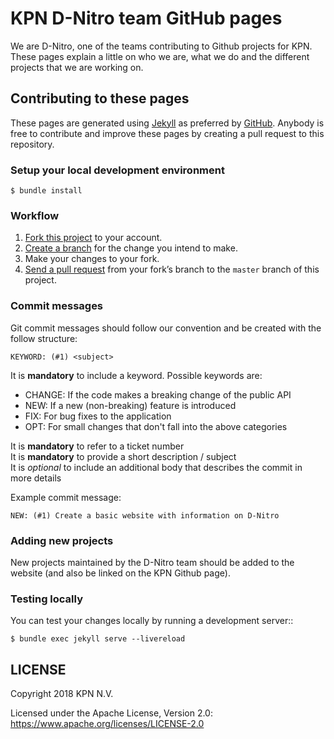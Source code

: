 # KPN D-Nitro team GitHub pages
We are D-Nitro, one of the teams contributing to Github projects for KPN. 
These pages explain a little on who we are, what we do and the different 
projects that we are working on.

## Contributing to these pages
These pages are generated using [Jekyll][jekyll] as preferred by 
[GitHub][github-jekyll]. Anybody is free to contribute and improve these pages 
by creating a pull request to this repository.

[jekyll]: https://jekyllrb.com/
[github-jekyll]: https://help.github.com/articles/using-jekyll-as-a-static-site-generator-with-github-pages/

### Setup your local development environment

    $ bundle install

### Workflow
1. [Fork this project][fork] to your account.
2. [Create a branch][branch] for the change you intend to make.
3. Make your changes to your fork.
4. [Send a pull request][pr] from your fork’s branch to the `master` branch of 
   this project.

[fork]: https://help.github.com/articles/fork-a-repo/
[branch]: https://help.github.com/articles/creating-and-deleting-branches-within-your-repository
[pr]: https://help.github.com/articles/using-pull-requests/

### Commit messages

Git commit messages should follow our convention and be created with the 
follow structure:

    KEYWORD: (#1) <subject>
    
It is **mandatory** to include a keyword. Possible keywords are:
* CHANGE: If the code makes a breaking change of the public API
* NEW: If a new (non-breaking) feature is introduced
* FIX: For bug fixes to the application
* OPT: For small changes that don't fall into the above categories

It is **mandatory** to refer to a ticket number  
It is **mandatory** to provide a short description / subject  
It is *optional* to include an additional body that describes the commit in 
more details

Example commit message:

    NEW: (#1) Create a basic website with information on D-Nitro
  

### Adding new projects
New projects maintained by the D-Nitro team should be added to the website
(and also be linked on the KPN Github page).

### Testing locally
You can test your changes locally by running a development server::

    $ bundle exec jekyll serve --livereload

## LICENSE
Copyright 2018 KPN N.V.

Licensed under the Apache License, Version 2.0: 
https://www.apache.org/licenses/LICENSE-2.0